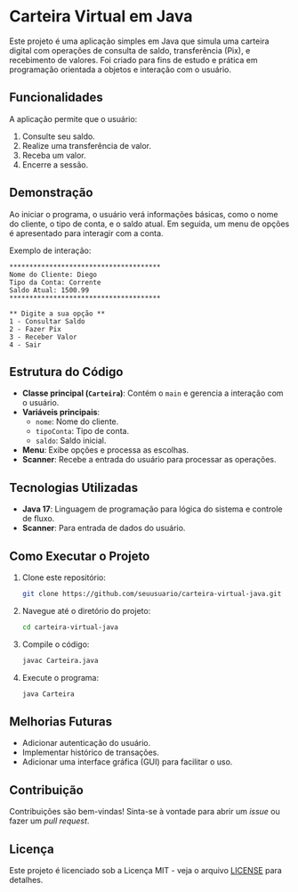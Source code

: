 
# Carteira Virtual em Java

Este projeto é uma aplicação simples em Java que simula uma carteira digital com operações de consulta de saldo, transferência (Pix), e recebimento de valores. Foi criado para fins de estudo e prática em programação orientada a objetos e interação com o usuário.

## Funcionalidades

A aplicação permite que o usuário:
1. Consulte seu saldo.
2. Realize uma transferência de valor.
3. Receba um valor.
4. Encerre a sessão.

## Demonstração

Ao iniciar o programa, o usuário verá informações básicas, como o nome do cliente, o tipo de conta, e o saldo atual. Em seguida, um menu de opções é apresentado para interagir com a conta.

Exemplo de interação:
```plaintext
**************************************
Nome do Cliente: Diego
Tipo da Conta: Corrente
Saldo Atual: 1500.99
**************************************

** Digite a sua opção **
1 - Consultar Saldo
2 - Fazer Pix
3 - Receber Valor
4 - Sair
```

## Estrutura do Código

- **Classe principal (`Carteira`)**: Contém o `main` e gerencia a interação com o usuário.
- **Variáveis principais**:
  - `nome`: Nome do cliente.
  - `tipoConta`: Tipo de conta.
  - `saldo`: Saldo inicial.
- **Menu**: Exibe opções e processa as escolhas.
- **Scanner**: Recebe a entrada do usuário para processar as operações.

## Tecnologias Utilizadas

- **Java 17**: Linguagem de programação para lógica do sistema e controle de fluxo.
- **Scanner**: Para entrada de dados do usuário.

## Como Executar o Projeto

1. Clone este repositório:
   ```bash
   git clone https://github.com/seuusuario/carteira-virtual-java.git
   ```
2. Navegue até o diretório do projeto:
   ```bash
   cd carteira-virtual-java
   ```
3. Compile o código:
   ```bash
   javac Carteira.java
   ```
4. Execute o programa:
   ```bash
   java Carteira
   ```

## Melhorias Futuras

- Adicionar autenticação do usuário.
- Implementar histórico de transações.
- Adicionar uma interface gráfica (GUI) para facilitar o uso.

## Contribuição

Contribuições são bem-vindas! Sinta-se à vontade para abrir um _issue_ ou fazer um _pull request_.

## Licença

Este projeto é licenciado sob a Licença MIT - veja o arquivo [LICENSE](LICENSE) para detalhes.

